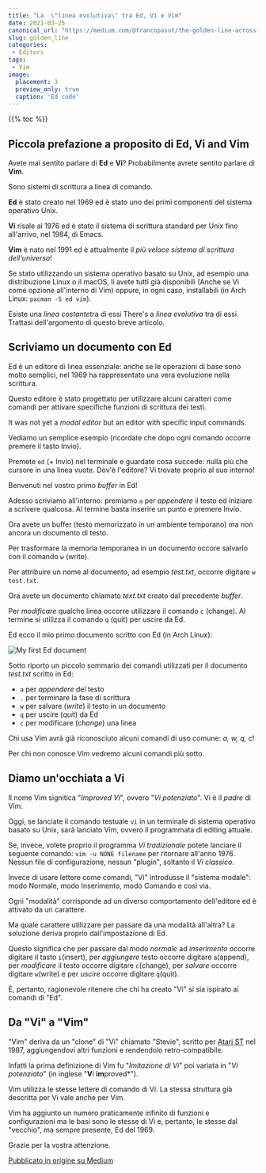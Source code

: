 ```yaml
---
title: "La  \"linea evolutiva\" tra Ed, Vi e Vim" 
date: 2021-03-25 
canonical_url: "https://medium.com/@francopasut/the-golden-line-across-ed-vi-and-vim-fa7b69b2089" 
slug: golden_line 
categories:
 - Editors 
tags:
 - Vim 
image: 
  placement: 3 
  preview_only: true 
  caption: 'Ed code'
---
```


{{% toc %}}

## Piccola prefazione a proposito di Ed, Vi and Vim

Avete mai sentito parlare di **Ed** e  **Vi**? Probabilmente avrete sentito parlare di **Vim**.

Sono sistemi di scrittura a linea di comando.

**Ed** è stato creato nel 1969 ed è stato uno dei primi componenti del sistema operativo Unix.

**Vi** risale al  1976 ed è stato il sistema di scrittura standard per Unix fino all'arrivo, nel 1984, di  Emacs.

**Vim** è nato nel  1991 ed è attualmente il *più veloce sistema di scrittura dell'universo*!

Se stato utilizzando un sistema operativo basato su Unix,   ad esempio una distribuzione Linux o il macOS, li avete tutti già disponibili (Anche se Vi come opzione all'interno di Vim) oppure, in ogni caso, installabili (in Arch Linux: `pacman -S ed vim`).

Esiste una *linea costante*tra di essi There's a *linea evolutiva* tra di essi. Trattasi dell'argomento di questo breve articolo.

## Scriviamo un documento con Ed

Ed è un editore di linea essenziale: anche se le operazioni di base sono molto semplici, nel 1969 ha rappresentato una vera evoluzione nella scrittura.

Questo editore è stato progettato per utilizzare alcuni caratteri come comandi per attivare specifiche funzioni di scrittura dei testi.

It was not yet a *modal editor* but an editor with specific input commands.

Vediamo un semplice esempio (ricordate che dopo ogni comando occorre premere il tasto Invio).

Premete `ed` (+ Invio) nel terminale e guardate cosa succede: nulla più che cursore in una linea vuote. Dov'è l'editore? Vi trovate proprio al suo interno!

Benvenuti nel vostro primo *buffer* in Ed!

Adesso scriviamo all'interno: premiamo `a` per  *appendere* il testo ed iniziare a scrivere qualcosa. Al termine basta inserire un punto e premere Invio.

Ora avete un buffer (testo memorizzato in un ambiente temporano) ma non ancora un documento di testo.

Per trasformare la memoria temporanea in un documento occore salvarlo con il comando `w` (write).

Per attribuire un nome al documento, ad esempio *test.txt*, occorre digitare `w test.txt`.

Ora avete un documento chiamato *text.txt* creato dal precedente *buffer*.

Per *modificare* qualche linea occorre utilizzare il comando `c` (change). Al termine si utilizza il comando `q` (quit) per uscire da Ed.

Ed ecco il mio primo documento scritto con Ed (in Arch Linux):

![My first Ed document](ed_document.png)

Sotto riporto un piccolo sommario dei comandi utilizzati per il documento *test.txt* scritto in Ed:

* `a` per *appendere* del testo
* `.` per terminare la fase di scrittura
* `w` per salvare  (*write*) il testo in un documento
* `q` per uscire (*quit*) da Ed
* `c` per modificare (*change*) una linea

Chi usa Vim avrà già riconosciuto alcuni comandi di uso comune: *a, w, q, c*!

Per chi non conosce Vim vedremo alcuni comandi più sotto.

## Diamo un'occhiata a Vi 

Il nome Vim signitica "*Improved Vi*", ovvero "*Vi potenziato*". Vi è il *padre* di Vim.

Oggi, se lanciate il comando testuale `vi` in un terminale di sistema operativo basato su Unix, sarà lanciato Vim, ovvero il programmata di editing attuale.

Se, invece, volete proprio il programma *Vi tradizionale* potete lanciare il seguente comando: `vim -u NONE filename` per ritornare all'anno 1976. Nessun file di configurazione, nessun "plugin",  soltanto il  *Vi classico*.

Invece di usare lettere come comandi, "Vi" introdusse il "sistema modale":  modo Normale, modo Inserimento, modo Comando e così via.

Ogni "modalità" corrisponde ad un diverso comportamento dell'editore ed è attivato da un carattere.

Ma quale carattere utilizzare per passare da una modalità all'altra? La soluzione deriva proprio dall'impostazione di Ed.

Questo significa che per passare dal modo  *normale* ad *inserimento* occorre digitare il tasto  `i`(insert), per *aggiungere* testo occorre digitare `a`(append), per *modificare* il testo occorre digitare `c`(change), per *salvare* occorre digitare `w`(write) e per *uscire* occorre digitare `q`(quit).

È, pertanto, ragionevole ritenere che chi ha creato "Vi" si sia ispirato ai comandi di "Ed".

## Da "Vi" a "Vim"

"Vim" deriva da un "clone" di "Vi" chiamato "Stevie", scritto per  [Atari ST](https://en.wikipedia.org/wiki/Atari_ST) nel 1987, aggiungendovi altri funzioni e rendendolo retro-compatibile.

Infatti la prima definizione di Vim fu "*Imitazione di Vi*" poi variata in  "*Vi potenziato*" (in inglese "**V**i **im**proved*").

Vim utilizza le stesse lettere di comando di Vi. La stessa struttura già descritta per Vi vale anche per Vim.

Vim ha aggiunto un numero praticamente infinito di funzioni e configurazioni ma le basi sono le stesse di Vi e, pertanto, le stesse dal "vecchio", ma sempre presente, Ed del 1969.

Grazie per la vostra attenzione.

[Pubblicato in origine su Medium](https://medium.com/@francopasut/the-golden-line-across-ed-vi-and-vim-fa7b69b2089)
